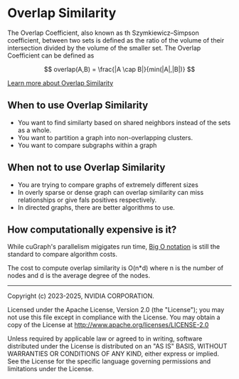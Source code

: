 # Overlap Similarity

The Overlap Coefficient, also known as th Szymkiewicz–Simpson coefficient, between two sets is defined as the ratio of the volume of their intersection divided by the volume of the smaller set.
The Overlap Coefficient can be defined as

$$
overlap(A,B) = \frac{|A \cap B|}{min(|A|,|B|)}
$$

[Learn more about Overlap Similarity](https://en.wikipedia.org/wiki/Overlap_coefficient)

## When to use Overlap Similarity
* You want to find similarty based on shared neighbors instead of the sets as a whole.
* You want to partition a graph into non-overlapping clusters.
* You want to compare subgraphs within a graph

## When not to use Overlap Similarity
* You are trying to compare graphs of extremely different sizes
* In overly sparse or dense graph can overlap similarity can miss relationships or give fals positives respectively.
* In directed graphs, there are better algorithms to use.


## How computationally expensive is it?
While cuGraph's parallelism migigates run time, [Big O notation](https://en.wikipedia.org/wiki/Big_O_notation) is still the standard to compare algorithm costs.

The cost to compute overlap similarity is O(n*d) where n is the number of nodes and d is the average degree of the nodes.

___
Copyright (c) 2023-2025, NVIDIA CORPORATION.

Licensed under the Apache License, Version 2.0 (the "License");  you may not use this file except in compliance with the License. You may obtain a copy of the License at http://www.apache.org/licenses/LICENSE-2.0

Unless required by applicable law or agreed to in writing, software distributed under the License is distributed on an "AS IS" BASIS, WITHOUT WARRANTIES OR CONDITIONS OF ANY KIND, either express or implied. See the License for the specific language governing permissions and limitations under the License.
